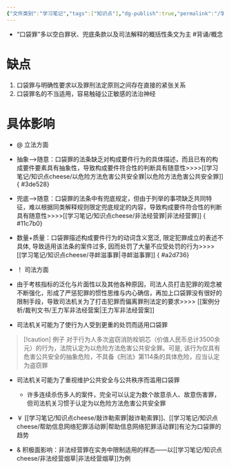 ```yaml
---
{"文件类别":"学习笔记","tags":["知识点"],"dg-publish":true,"permalink":"/学习笔记/知识点cheese/口袋罪/","dgPassFrontmatter":true,"created":"2024-09-10T18:35:49.823+08:00","updated":"2024-09-25T10:57:36.041+08:00"}
---
```


- “口袋罪”多以空白罪状、兜底条款以及司法解释的概括性条文为主 #背诵/概念 
# 缺点

1. 口袋罪与明确性要求以及罪刑法定原则之间存在直接的紧张关系
2. 口袋罪名的不当适用，容易触碰公正敏感的法治神经
# 具体影响
- @ 立法方面
- 抽象-->随意：口袋罪的法条缺乏对构成要件行为的具体描述，而且已有的构成要件要素具有抽象性，导致构成要件符合性的判断具有随意性>>>>[[学习笔记/知识点cheese/以危险方法危害公共安全罪\|以危险方法危害公共安全罪]]
{ #3de528}

- 兜底-->随意：口袋罪的法条中有兜底规定，但由于列举的事项缺乏共同特征，难以根据同类解释规则限定兜底规定的内容，导致构成要件符合性的判断具有随意性>>>>[[学习笔记/知识点cheese/非法经营罪\|非法经营罪]]
{ #11c7b0}

- 数量+质量：口袋罪描述构成要件行为的动词含义宽泛, 限定犯罪成立的表述不具体, 导致适用该法条的案件过多, 因而处罚了大量不应受处罚的行为>>>>[[学习笔记/知识点cheese/寻衅滋事罪\|寻衅滋事罪]]
{ #a2d736}

- ！ 司法方面
- 由于考核指标的泛化与片面性以及其他各种原因，司法人员打击犯罪的观念被不断强化，形成了严惩犯罪的惯性思维与内心确信，再加上口袋罪没有很好的限制手段，导致司法机关为了打击犯罪而偏离罪刑法定的要求>>>> [[案例分析/裁判文书/王力军非法经营案\|王力军非法经营案]]
- 司法机关可能为了使行为人受到更重的处罚而适用口袋罪
>[!caution] 例子
>对于行为人多次盗窃消防栓铜芯（价值人民币总计3500余元）的行为，法院认定为以危险方法危害公共安全罪。可是, 该行为仅具有危害公共安全的抽象危险，不具备《刑法》第114条的具体危险，应当认定为盗窃罪
- 司法机关可能为了重视维护公共安全与公共秩序而滥用口袋罪
	- 许多连续杀伤多人的案件，完全可以认定为数个故意杀人、故意伤害罪，但司法机关习惯于认定为以危险方法危害公共安全罪

- ￥ [[学习笔记/知识点cheese/敲诈勒索罪\|敲诈勒索罪]]、[[学习笔记/知识点cheese/帮助信息网络犯罪活动罪\|帮助信息网络犯罪活动罪]]有沦为口袋罪的趋势
- & 积极面影响：非法经营罪在实务中限制适用的样态——以[[学习笔记/知识点cheese/非法经营烟草\|非法经营烟草]]为例
